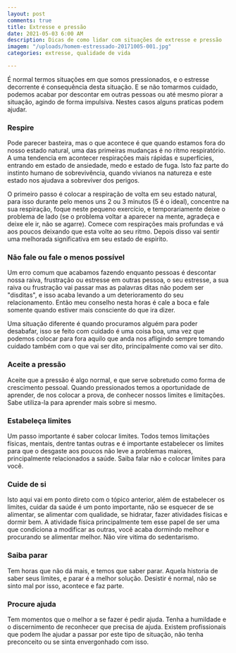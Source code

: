 ```yaml
---
layout: post
comments: true
title: Extresse e pressão
date: 2021-05-03 6:00 AM
description: Dicas de como lidar com situações de extresse e pressão
imagem: "/uploads/homem-estressado-20171005-001.jpg"
categories: extresse, qualidade de vida

---
```

É normal termos situações em que somos pressionados, e o estresse decorrente é consequência desta situação. E se não tomarmos cuidado, podemos acabar por descontar em outras pessoas ou até mesmo piorar a situação, agindo de forma impulsiva. Nestes casos alguns praticas podem ajudar.

### Respire

Pode parecer basteira, mas o que acontece é que quando estamos fora do nosso estado natural, uma das primeiras mudanças é no ritmo respiratório. A uma tendencia em acontecer respirações mais rápidas e superfícies, entrando em estado de ansiedade, medo e estado de fuga. Isto faz parte do instinto humano de sobrevivência, quando vivianos na natureza e este estado nos ajudava a sobreviver dos perigos.

O primeiro passo é colocar a respiração de volta em seu estado natural, para isso durante pelo menos uns 2 ou 3 minutos (5 é o ideal), concentre na sua respiração, foque neste pequeno exercício, e temporariamente deixe o problema de lado (se o problema voltar a aparecer na mente, agradeça e deixe ele ir, não se agarre). Comece com respirações mais profundas e vá aos poucos deixando que esta volte ao seu ritmo. Depois disso vai sentir uma melhorada significativa em seu estado de espirito.

###  Não fale ou fale o menos possível 

Um erro comum que acabamos fazendo enquanto pessoas é descontar nossa raiva, frustração ou estresse em outras pessoa, o seu estresse, a sua raiva ou frustração vai passar mas as palavras ditas não podem ser "disditas", e isso acaba levando a um deterioramento do seu relacionamento. Então meu conselho nesta horas é cale a boca e fale somente quando estiver mais consciente do que ira dizer.

Uma situação diferente é quando procuramos alguém para poder desabafar, isso se feito com cuidado é uma coisa boa, uma vez que podemos colocar para fora aquilo que anda nos afligindo sempre tomando cuidado também com o que vai ser dito, principalmente como vai ser dito.

### Aceite a pressão

Aceite que a pressão é algo normal, e que serve sobretudo como forma de crescimento pessoal. Quando pressionados temos a oportunidade de aprender, de nos colocar a prova, de conhecer nossos limites e limitações. Sabe utiliza-la para aprender mais sobre si mesmo.

### Estabeleça limites

Um passo importante é saber colocar limites. Todos temos limitações físicas, mentais, dentre tantas outras e é importante estabelecer os limites para que o desgaste aos poucos não leve a problemas maiores, principalmente relacionados a saúde. Saiba falar não e colocar limites para você. 

### Cuide de si

Isto aqui vai em ponto direto com o tópico anterior, além de estabelecer os limites, cuidar da saúde é um ponto importante, não se esquecer de se alimentar, se alimentar com qualidade, se hidratar, fazer atividades físicas e dormir bem. A atividade física principalmente tem esse papel de ser uma que condiciona a modificar as outras, você acaba dormindo melhor e procurando se alimentar melhor. Não vire vitima do sedentarismo.

### Saiba parar

Tem horas que não dá mais, e temos que saber parar. Aquela historia de saber seus limites, e parar é a melhor solução. Desistir é normal, não se sinto mal por isso, acontece e faz parte.

### Procure ajuda

Tem momentos que o melhor a se fazer é pedir ajuda. Tenha a humildade e o discernimento de reconhecer que precisa de ajuda. Existem profissionais que podem lhe ajudar a passar por este tipo de situação, não tenha preconceito ou se sinta envergonhado com isso.